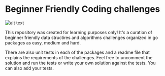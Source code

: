 # Beginner Friendly Coding challenges

![alt text](https://miro.medium.com/v2/resize:fit:1358/1*4ZcW5tSdizlbtDQyVpRTuA.jpeg)

This repository was created for learning purposes only! It's a curation of beginner friendly data structires and algorithms challenges organized in go packages as easy, medium and hard.

There are also unit tests in each of the packages and a readme file that explains the requirements of the challenges. Feel free to uncomment the solution and run the tests or write your own solution against the tests. You can also add your tests.
